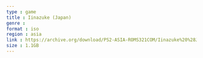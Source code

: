 ```yaml
---
type : game
title : Iinazuke (Japan)
genre : 
format : iso
region : asia
link : https://archive.org/download/PS2-ASIA-ROMS321COM/Iinazuke%20%28Japan%29.7z
size : 1.1GB
---
```

